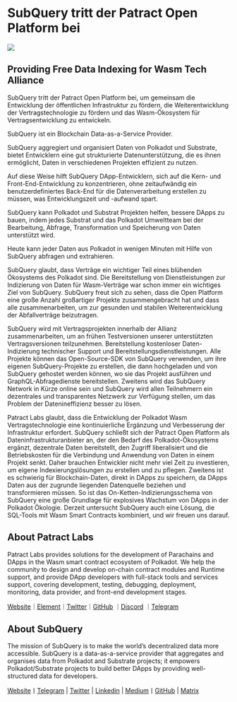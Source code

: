 # SubQuery tritt der Patract Open Platform bei

![](https://miro.medium.com/max/1400/0*0inUQ8U1g9auTjfU)

## Providing Free Data Indexing for Wasm Tech Alliance

SubQuery tritt der Patract Open Platform bei, um gemeinsam die Entwicklung der öffentlichen Infrastruktur zu fördern, die Weiterentwicklung der Vertragstechnologie zu fördern und das Wasm-Ökosystem für Vertragsentwicklung zu entwickeln.

SubQuery ist ein Blockchain Data-as-a-Service Provider.

SubQuery aggregiert und organisiert Daten von Polkadot und Substrate, bietet Entwicklern eine gut strukturierte Datenunterstützung, die es ihnen ermöglicht, Daten in verschiedenen Projekten effizient zu nutzen.

Auf diese Weise hilft SubQuery DApp-Entwicklern, sich auf die Kern- und Front-End-Entwicklung zu konzentrieren, ohne zeitaufwändig ein benutzerdefiniertes Back-End für die Datenverarbeitung erstellen zu müssen, was Entwicklungszeit und -aufwand spart.

SubQuery kann Polkadot und Substrat Projekten helfen, bessere DApps zu bauen, indem jedes Substrat und das Polkadot Umweltteam bei der Bearbeitung, Abfrage, Transformation und Speicherung von Daten unterstützt wird.

Heute kann jeder Daten aus Polkadot in wenigen Minuten mit Hilfe von SubQuery abfragen und extrahieren.

SubQuery glaubt, dass Verträge ein wichtiger Teil eines blühenden Ökosystems des Polkadot sind. Die Bereitstellung von Dienstleistungen zur Indizierung von Daten für Wasm-Verträge war schon immer ein wichtiges Ziel von SubQuery. SubQuery freut sich zu sehen, dass die Open Platform eine große Anzahl großartiger Projekte zusammengebracht hat und dass alle zusammenarbeiten, um zur gesunden und stabilen Weiterentwicklung der Abfallverträge beizutragen.

SubQuery wird mit Vertragsprojekten innerhalb der Allianz zusammenarbeiten, um an frühen Testversionen unserer unterstützten Vertragsversionen teilzunehmen. Bereitstellung kostenloser Daten-Indizierung technischer Support und Bereitstellungsdienstleistungen. Alle Projekte können das Open-Source-SDK von SubQuery verwenden, um ihre eigenen SubQuery-Projekte zu erstellen, die dann hochgeladen und von SubQuery gehostet werden können, wo sie das Projekt ausführen und GraphQL-Abfragedienste bereitstellen. Zweitens wird das SubQuery Network in Kürze online sein und SubQuery wird allen Teilnehmern ein dezentrales und transparentes Netzwerk zur Verfügung stellen, um das Problem der Datenineffizienz besser zu lösen.

Patract Labs glaubt, dass die Entwicklung der Polkadot Wasm Vertragstechnologie eine kontinuierliche Ergänzung und Verbesserung der Infrastruktur erfordert. SubQuery schließt sich der Patract Open Platform als Dateninfrastrukturanbieter an, der den Bedarf des Polkadot-Ökosystems ergänzt, dezentrale Daten bereitstellt, den Zugriff liberalisiert und die Betriebskosten für die Verbindung und Anwendung von Daten in einem Projekt senkt. Daher brauchen Entwickler nicht mehr viel Zeit zu investieren, um eigene Indexierungslösungen zu erstellen und zu pflegen. Zweitens ist es schwierig für Blockchain-Daten, direkt in DApps zu speichern, da DApps Daten aus der zugrunde liegenden Datenquelle beziehen und transformieren müssen. So ist das On-Ketten-Indizierungsschema von SubQuery eine große Grundlage für explosives Wachstum von DApps in der Polkadot Ökologie. Derzeit untersucht SubQuery auch eine Lösung, die SQL-Tools mit Wasm Smart Contracts kombiniert, und wir freuen uns darauf.

## About Patract Labs

Patract Labs provides solutions for the development of Parachains and DApps in the Wasm smart contract ecosystem of Polkadot. We help the community to design and develop on-chain contract modules and Runtime support, and provide DApp developers with full-stack tools and services support, covering development, testing, debugging, deployment, monitoring, data provider, and front-end development stages.

[Website](https://patract.io/)｜[Element](https://app.element.io/#/room/#PatractLabsDev:matrix.org)｜[Twitter](https://twitter.com/PatractLabs)｜[GitHub](https://github.com/patractlabs) ｜[Discord](https://discord.gg/yMRMqcAb24) ｜[Telegram](https://t.me/patract)

## About SubQuery

The mission of SubQuery is to make the world’s decentralized data more accessible. SubQuery is a data-as-a-service provider that aggregates and organises data from Polkadot and Substrate projects; it empowers Polkadot/Substrate projects to build better DApps by providing well-structured data for developers.

[Website](https://www.subquery.network/)丨[Telegram](https://t.me/subquerynetwork) | [Twitter](https://twitter.com/subquerynetwork) | [Linkedin](https://www.linkedin.com/company/subquery) | [Medium](https://subquery.medium.com/)丨[GitHub](https://github.com/subquery/subql) | [Matrix](https://matrix.to/#/#subquery:matrix.org)
